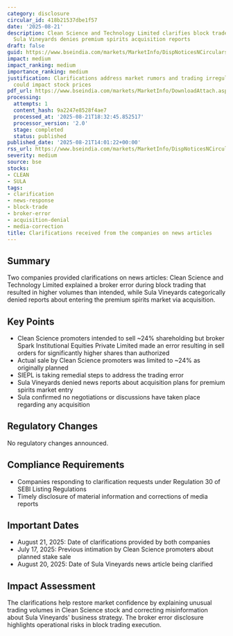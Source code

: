 ```yaml
---
category: disclosure
circular_id: 418b21537dbe1f57
date: '2025-08-21'
description: Clean Science and Technology Limited clarifies block trade error by broker,
  Sula Vineyards denies premium spirits acquisition reports
draft: false
guid: https://www.bseindia.com/markets/MarketInfo/DispNoticesNCirculars.aspx?Noticeid={01E34C42-2F04-461E-B5DC-9821F934B2E0}&noticeno=20250821-62&dt=08/21/2025&icount=62&totcount=73&flag=0
impact: medium
impact_ranking: medium
importance_ranking: medium
justification: Clarifications address market rumors and trading irregularities that
  could impact stock prices
pdf_url: https://www.bseindia.com/markets/MarketInfo/DownloadAttach.aspx?id=20250821-62&attachedId=84fc4d1c-6cd5-404b-9c3e-55b088deedad
processing:
  attempts: 1
  content_hash: 9a2247e8528f4ae7
  processed_at: '2025-08-21T18:32:45.852517'
  processor_version: '2.0'
  stage: completed
  status: published
published_date: '2025-08-21T14:01:22+00:00'
rss_url: https://www.bseindia.com/markets/MarketInfo/DispNoticesNCirculars.aspx?Noticeid={01E34C42-2F04-461E-B5DC-9821F934B2E0}&noticeno=20250821-62&dt=08/21/2025&icount=62&totcount=73&flag=0
severity: medium
source: bse
stocks:
- CLEAN
- SULA
tags:
- clarification
- news-response
- block-trade
- broker-error
- acquisition-denial
- media-correction
title: Clarifications received from the companies on news articles
---
```


## Summary

Two companies provided clarifications on news articles: Clean Science and Technology Limited explained a broker error during block trading that resulted in higher volumes than intended, while Sula Vineyards categorically denied reports about entering the premium spirits market via acquisition.

## Key Points

- Clean Science promoters intended to sell ~24% shareholding but broker Spark Institutional Equities Private Limited made an error resulting in sell orders for significantly higher shares than authorized
- Actual sale by Clean Science promoters was limited to ~24% as originally planned
- SIEPL is taking remedial steps to address the trading error
- Sula Vineyards denied news reports about acquisition plans for premium spirits market entry
- Sula confirmed no negotiations or discussions have taken place regarding any acquisition

## Regulatory Changes

No regulatory changes announced.

## Compliance Requirements

- Companies responding to clarification requests under Regulation 30 of SEBI Listing Regulations
- Timely disclosure of material information and corrections of media reports

## Important Dates

- August 21, 2025: Date of clarifications provided by both companies
- July 17, 2025: Previous intimation by Clean Science promoters about planned stake sale
- August 20, 2025: Date of Sula Vineyards news article being clarified

## Impact Assessment

The clarifications help restore market confidence by explaining unusual trading volumes in Clean Science stock and correcting misinformation about Sula Vineyards' business strategy. The broker error disclosure highlights operational risks in block trading execution.